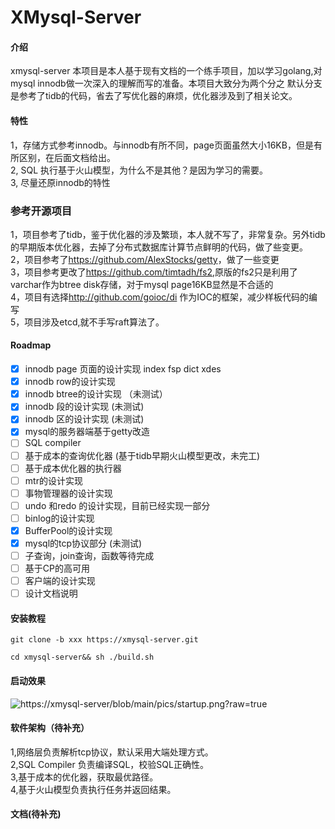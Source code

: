 # XMysql-Server

#### 介绍

xmysql-server 本项目是本人基于现有文档的一个练手项目，加以学习golang,对mysql innodb做一次深入的理解而写的准备。本项目大致分为两个分之
默认分支是参考了tidb的代码，省去了写优化器的麻烦，优化器涉及到了相关论文。

#### 特性

1，存储方式参考innodb。与innodb有所不同，page页面虽然大小16KB，但是有所区别，在后面文档给出。</br>
2, SQL 执行基于火山模型，为什么不是其他？是因为学习的需要。</br>
3, 尽量还原innodb的特性</br>

### 参考开源项目

1，项目参考了tidb，鉴于优化器的涉及繁琐，本人就不写了，非常复杂。另外tidb的早期版本优化器，去掉了分布式数据库计算节点鲜明的代码，做了些变更。</br>
2，项目参考了<https://github.com/AlexStocks/getty>，做了一些变更</br>
3，项目参考更改了<https://github.com/timtadh/fs2>,原版的fs2只是利用了varchar作为btree disk存储，对于mysql page16KB显然是不合适的</br>
4，项目有选择<http://github.com/goioc/di> 作为IOC的框架，减少样板代码的编写</br>
5，项目涉及etcd,就不手写raft算法了。</br>

#### Roadmap

- [x]  innodb page 页面的设计实现 index fsp dict xdes </br>
- [x]  innodb row的设计实现</br>
- [x]  innodb btree的设计实现 （未测试）</br>
- [x]  innodb 段的设计实现 (未测试) </br>
- [x]  innodb 区的设计实现 (未测试)</br>
- [x] mysql的服务器端基于getty改造</br>
- [ ] SQL compiler
- [ ] 基于成本的查询优化器 (基于tidb早期火山模型更改，未完工)</br>
- [ ] 基于成本优化器的执行器
- [ ] mtr的设计实现
- [ ] 事物管理器的设计实现
- [ ] undo 和redo 的设计实现，目前已经实现一部分 </br>
- [ ] binlog的设计实现</br>
- [x] BufferPool的设计实现</br>
- [x] mysql的tcp协议部分 (未测试)</br>
- [ ] 子查询，join查询，函数等待完成</br>
- [ ] 基于CP的高可用</br>
- [ ] 客户端的设计实现</br>
- [ ] 设计文档说明</br>

#### 安装教程

```
git clone -b xxx https://xmysql-server.git

cd xmysql-server&& sh ./build.sh
```

#### 启动效果

![https://xmysql-server/blob/main/pics/startup.png?raw=true](https://xmysql-server/blob/main/pics/startup.png?raw=true)

#### 软件架构（待补充）

1,网络层负责解析tcp协议，默认采用大端处理方式。</br>
2,SQL Compiler 负责编译SQL，校验SQL正确性。</br>
3,基于成本的优化器，获取最优路径。</br>
4,基于火山模型负责执行任务并返回结果。</br>

#### 文档(待补充)